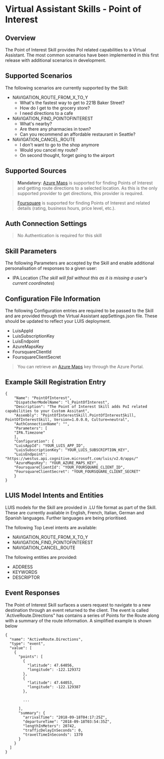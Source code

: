 # Virtual Assistant Skills - Point of Interest

## Overview
The Point of Interest Skill provides PoI related capabilities to a Virtual Assistant. The most common scenarios have been implemented in this first release with additional scenarios in development.

## Supported Scenarios
The following scenarios are currently supported by the Skill:

- NAVIGATION_ROUTE_FROM_X_TO_Y
    - What's the fastest way to get to 221B Baker Street?
    - How do I get to the grocery store?
    - I need directions to a cafe
- NAVIGATION_FIND_POINTOFINTEREST
    - What's nearby?
    - Are there any pharmacies in town?
    - Can you recommend an affordable restaurant in Seattle?
- NAVIGATION_CANCEL_ROUTE
    - I don't want to go to the shop anymore
    - Would you cancel my route?
    - On second thought, forget going to the airport

## Supported Sources

> **Mandatory**: [Azure Maps](https://azure.microsoft.com/en-us/services/azure-maps/) is supported for finding Points of Interest and getting route directions to a selected location. 
> As this is the only supported provider to get directions, this provider is required.

> [Foursquare](https://developer.foursquare.com/docs/api) is supported for finding Points of Interest and related details (rating, business hours, price level, etc.).

## Auth Connection Settings

> No Authentication is required for this skill

## Skill Parameters
The following Parameters are accepted by the Skill and enable additional personalisation of responses to a given user:
- IPA.Location (*The skill will fail without this as it is missing a user's current coordinates*)

## Configuration File Information
The following Configuration entries are required to be passed to the Skill and are provided through the Virtual Assistant appSettings.json file. These should be updated to reflect your LUIS deployment.

- LuisAppId
- LuisSubscriptionKey
- LuisEndpoint
- AzureMapsKey
- FoursquareClientId
- FoursquareClientSecret


> You can retrieve an [Azure Maps](https://azure.microsoft.com/en-gb/services/azure-maps/) key through the Azure Portal.

## Example Skill Registration Entry
```
{
    "Name": "PointOfInterest",
    "DispatcherModelName": "l_PointOfInterest",
    "Description": "The Point of Interest Skill adds PoI related capabilities to your Custom Assitant",
    "Assembly": "PointOfInterestSkill.PointOfInterestSkill, PointOfInterestSkill, Version=1.0.0.0, Culture=neutral",
    "AuthConnectionName": "",
    "Parameters": [
    "IPA.Timezone"
    ],
    "Configuration": {
    "LuisAppId": "YOUR_LUIS_APP_ID",
    "LuisSubscriptionKey": "YOUR_LUIS_SUBSCRIPTION_KEY",
    "LuisEndpoint": "https://westus.api.cognitive.microsoft.com/luis/v2.0/apps/"
    "AzureMapsKey": "YOUR_AZURE_MAPS_KEY",
    "FoursquareClientId": "YOUR_FOURSQUARE_CLIENT_ID",
    "FoursquareClientSecret": "YOUR_FOURSQUARE_CLIENT_SECRET"
    }
}
```

## LUIS Model Intents and Entities
LUIS models for the Skill are provided in .LU file format as part of the Skill. These are currently available in English, French, Italian, German and Spanish languages. Further languages are being prioritised.

The following Top Level intents are available:


- NAVIGATION_ROUTE_FROM_X_TO_Y
- NAVIGATION_FIND_POINTOFINTEREST
- NAVIGATION_CANCEL_ROUTE

The following entities are provided:

- ADDRESS
- KEYWORDS
- DESCRIPTOR

## Event Responses

The Point of Interest Skill surfaces a users request to navigate to a new destination through an event returned to the client. The event is called `ActiveRoute.Directions" has contains a series of Points for the Route along with a summary of the route information. A simplified example is shown below

```
{
  "name": "ActiveRoute.Directions",
  "type": "event",
  "value": [
    {
      "points": [
        {
          "latitude": 47.64056,
          "longitude": -122.129372
        },
        {
          "latitude": 47.64053,
          "longitude": -122.129387
        },
    
        ...

      ],
      "summary": {
        "arrivalTime": "2018-09-18T04:17:25Z",
        "departureTime": "2018-09-18T03:54:35Z",
        "lengthInMeters": 20742,
        "trafficDelayInSeconds": 0,
        "travelTimeInSeconds": 1370
      }
    }
  ]
}
```

